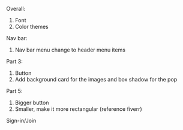 Overall:
1. Font
2. Color themes

Nav bar:
1. Nav bar menu change to header menu items

Part 3:
1. Button
2. Add background card for the images and box shadow for the pop

Part 5:
1. Bigger button
2. Smaller, make it more rectangular (reference fiverr)

Sign-in/Join 



